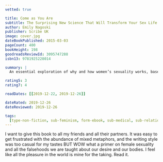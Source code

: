 ```yaml
---
vetted: true

title: Come as You Are
subtitle: The Surprising New Science That Will Transform Your Sex Life
author: Emily Nagoski
publisher: Scribe UK
image: cover.jpg
dateBookPublished: 2015-03-03
pageCount: 400
bookHeight: 198
goodreadsReviewId: 3095747288
isbn13: 9781925228014

summary: |
  An essential exploration of why and how women’s sexuality works, based on ground-breaking research and brain science, that will radically transform your sex life into one filled with confidence and joy.

rating5: 3
rating7: 4

readDates: [[2019-12-22, 2019-12-26]]

dateRated: 2019-12-26
dateReviewed: 2019-12-26

tags:
  [type-non-fiction, sub-feminism, form-ebook, sub-medical, sub-relationships]
---
```


I want to give this book to all my friends and all their partners. It was easy to get frustrated with the abundance of mixed metaphors, and the writing style was too casual for my tastes BUT WOW what a primer on female sexuality and all the falsehoods we are taught about our desire and our bodies. I feel like all the pleasure in the world is mine for the taking. Read it.
